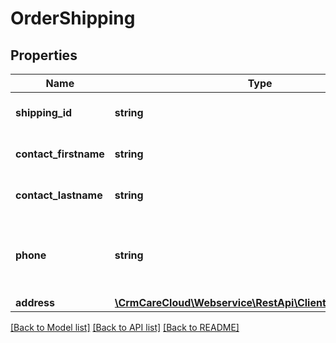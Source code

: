 # OrderShipping

## Properties
Name | Type | Description | Notes
------------ | ------------- | ------------- | -------------
**shipping_id** | **string** | The unique ID of the shipping. | 
**contact_firstname** | **string** | First name of the contact for shipping. | [optional] 
**contact_lastname** | **string** | Last name of the contact for shipping. | [optional] 
**phone** | **string** | Phone number of the contact with international prefix (420000000). | [optional] 
**address** | [**\CrmCareCloud\Webservice\RestApi\Client\Model\Address**](Address.md) |  | [optional] 

[[Back to Model list]](../../README.md#documentation-for-models) [[Back to API list]](../../README.md#documentation-for-api-endpoints) [[Back to README]](../../README.md)

